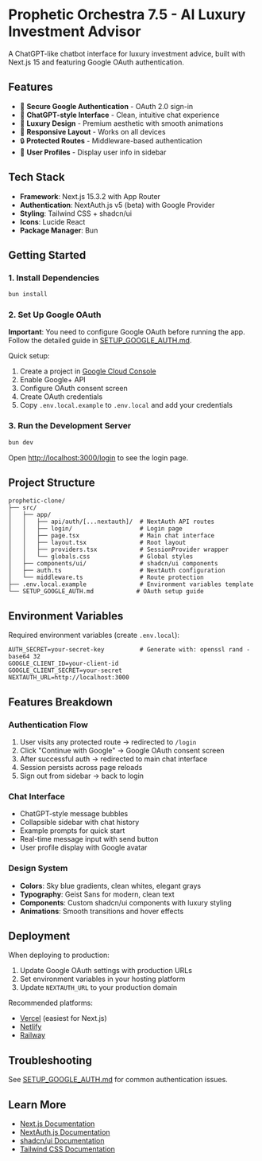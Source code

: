# Prophetic Orchestra 7.5 - AI Luxury Investment Advisor

A ChatGPT-like chatbot interface for luxury investment advice, built with Next.js 15 and featuring Google OAuth authentication.

## Features

- 🔐 **Secure Google Authentication** - OAuth 2.0 sign-in
- 💬 **ChatGPT-style Interface** - Clean, intuitive chat experience
- 🎨 **Luxury Design** - Premium aesthetic with smooth animations
- 📱 **Responsive Layout** - Works on all devices
- 🔒 **Protected Routes** - Middleware-based authentication
- 👤 **User Profiles** - Display user info in sidebar

## Tech Stack

- **Framework**: Next.js 15.3.2 with App Router
- **Authentication**: NextAuth.js v5 (beta) with Google Provider
- **Styling**: Tailwind CSS + shadcn/ui
- **Icons**: Lucide React
- **Package Manager**: Bun

## Getting Started

### 1. Install Dependencies

```bash
bun install
```

### 2. Set Up Google OAuth

**Important**: You need to configure Google OAuth before running the app. Follow the detailed guide in [SETUP_GOOGLE_AUTH.md](./SETUP_GOOGLE_AUTH.md).

Quick setup:
1. Create a project in [Google Cloud Console](https://console.cloud.google.com/)
2. Enable Google+ API
3. Configure OAuth consent screen
4. Create OAuth credentials
5. Copy `.env.local.example` to `.env.local` and add your credentials

### 3. Run the Development Server

```bash
bun dev
```

Open [http://localhost:3000/login](http://localhost:3000/login) to see the login page.

## Project Structure

```
prophetic-clone/
├── src/
│   ├── app/
│   │   ├── api/auth/[...nextauth]/  # NextAuth API routes
│   │   ├── login/                   # Login page
│   │   ├── page.tsx                 # Main chat interface
│   │   ├── layout.tsx               # Root layout
│   │   ├── providers.tsx            # SessionProvider wrapper
│   │   └── globals.css              # Global styles
│   ├── components/ui/               # shadcn/ui components
│   ├── auth.ts                      # NextAuth configuration
│   └── middleware.ts                # Route protection
├── .env.local.example               # Environment variables template
└── SETUP_GOOGLE_AUTH.md            # OAuth setup guide
```

## Environment Variables

Required environment variables (create `.env.local`):

```env
AUTH_SECRET=your-secret-key          # Generate with: openssl rand -base64 32
GOOGLE_CLIENT_ID=your-client-id
GOOGLE_CLIENT_SECRET=your-secret
NEXTAUTH_URL=http://localhost:3000
```

## Features Breakdown

### Authentication Flow
1. User visits any protected route → redirected to `/login`
2. Click "Continue with Google" → Google OAuth consent screen
3. After successful auth → redirected to main chat interface
4. Session persists across page reloads
5. Sign out from sidebar → back to login

### Chat Interface
- ChatGPT-style message bubbles
- Collapsible sidebar with chat history
- Example prompts for quick start
- Real-time message input with send button
- User profile display with Google avatar

### Design System
- **Colors**: Sky blue gradients, clean whites, elegant grays
- **Typography**: Geist Sans for modern, clean text
- **Components**: Custom shadcn/ui components with luxury styling
- **Animations**: Smooth transitions and hover effects

## Deployment

When deploying to production:

1. Update Google OAuth settings with production URLs
2. Set environment variables in your hosting platform
3. Update `NEXTAUTH_URL` to your production domain

Recommended platforms:
- [Vercel](https://vercel.com) (easiest for Next.js)
- [Netlify](https://netlify.com)
- [Railway](https://railway.app)

## Troubleshooting

See [SETUP_GOOGLE_AUTH.md](./SETUP_GOOGLE_AUTH.md) for common authentication issues.

## Learn More

- [Next.js Documentation](https://nextjs.org/docs)
- [NextAuth.js Documentation](https://authjs.dev)
- [shadcn/ui Documentation](https://ui.shadcn.com)
- [Tailwind CSS Documentation](https://tailwindcss.com)
